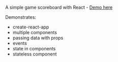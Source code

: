 A simple game scoreboard with React - [Demo here](http://www.trevorjennings.ca/scoreboard/)

Demonstrates:

* create-react-app
* multiple components
* passing data with props
* events
* state in components
* stateless component
